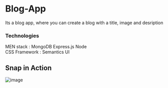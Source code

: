 # Blog-App
Its a blog app, where you can create a blog with a title, image and desription
### Technologies
MEN stack : MongoDB Express.js Node <br> 
CSS Framework : Semantics UI
## Snap in Action
![image](./images/snap.png)
